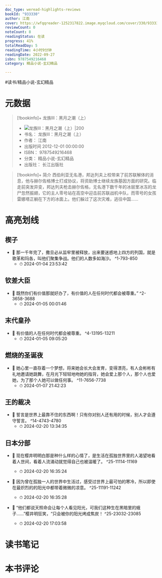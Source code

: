 ```yaml
---
doc_type: weread-highlights-reviews
bookId: "933330"
author: 江南
cover: https://wfqqreader-1252317822.image.myqcloud.com/cover/330/933330/t7_933330.jpg
reviewCount: 0
noteCount: 8
readingStatus: 在读
progress: 41%
totalReadDay: 5
readingTime: 4小时9分钟
readingDate: 2022-09-27
isbn: 9787549216468
category: 精品小说-玄幻精品

---
```


#读书/精品小说-玄幻精品

# 元数据
> [!bookinfo]+ 龙族Ⅲ：黑月之潮（上）
> - ![ 龙族Ⅲ：黑月之潮（上）|200](https://wfqqreader-1252317822.image.myqcloud.com/cover/330/933330/t7_933330.jpg)
> - 书名： 龙族Ⅲ：黑月之潮（上）
> - 作者： 江南
> - 出版时间 2012-12-01 00:00:00
> - ISBN： 9787549216468
> - 分类： 精品小说-玄幻精品
> - 出版社： 长江出版社

> [!bookinfo]+ 简介
> 西伯利亚无名港，邦达列夫上校带来了前苏联解体的消息，他与赫尔佐格博士打成协议，将资助博士继续龙族基因方面的研究。临走前突发异变，邦达列夫枪击赫尔佐格，无名港下数千年的冰层里冰冻的龙尸忽然振翅，它的主人零号站在高空中迎击前苏联战机中队，而零号的女孩雷娜塔正躺在下方的冰面上。他们躲过了这次灾难，逃往中国……
# 高亮划线

## 楔子


- 📌 那一千年完了，撒旦必从监牢里被释放，出来要迷惑地上四方的列国，就是歌革和玛各，叫他们聚集争战。他们的人数多如海沙。 ^1-793-850
    - ⏱ 2024-01-04 23:53:42 
## 钦差大臣


- 📌 既然你们有价值那就好办了，有价值的人在任何时代都会被尊重。” ^2-3658-3688
    - ⏱ 2024-01-05 00:01:46 
## 末代皇孙


- 📌 有价值的人在任何时代都会被尊重。 ^4-13195-13211
    - ⏱ 2024-01-05 09:05:20 
## 燃烧的圣诞夜


- 📌 她心里一直存着一个梦想，将来她会长大会发育，变得漂亮，有人会彬彬有礼地邀请她跳舞，在月光下轻轻地吻她的指背，她会爱上那个人，那个人也爱她，为了那个人她可以做任何事。 ^11-7656-7738
    - ⏱ 2024-01-07 21:42:23 
## 王的裁决


- 📌 誓言是世界上最靠不住的东西啊！只有你对别人还有用的时候，别人才会遵守誓言。 ^14-4743-4780
    - ⏱ 2024-02-20 13:34:35 
## 日本分部


- 📌 现在樱井明明白那是种什么样的心情了，是生活在孤独世界里的人渴望地看着人世间，看着人流涌动就觉得自己也被温暖了。 ^25-11114-11169
    - ⏱ 2024-02-20 16:35:24 

- 📌 因为曾在孤独一人的世界中生活过，感受过世界上最可怕的寒冷，所以即使在最炽烈的的阳光中都带着微微的凉意。 ^25-11191-11242
    - ⏱ 2024-02-20 16:35:28 

- 📌 “他们都说天照命会让每个人看见阳光，可我们这种生在黑暗里的蛾子……”樱井明狂笑，“只会被你的阳光烤成焦炭！ ^25-23032-23085
    - ⏱ 2024-02-20 17:03:58 
# 读书笔记

# 本书评论
